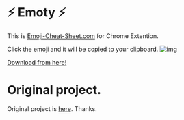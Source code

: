 # :zap: Emoty :zap:

This is [Emoji-Cheat-Sheet.com](http://www.emoji-cheat-sheet.com/) for Chrome Extention.

Click the emoji and it will be copied to your clipboard.
![img](http://cdn-ak.f.st-hatena.com/images/fotolife/h/hrysd/20130204/20130204182940.png)

[Download from here!](https://chrome.google.com/webstore/detail/emoty/kgljgnbhcigffgoifhjbbifhbdkapmgm?hl=ja&gl=JP)

# Original project.
Original project is [here](https://github.com/arvida/emoji-cheat-sheet.com).
Thanks.
